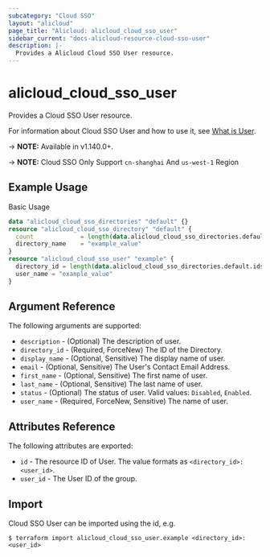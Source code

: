 ```yaml
---
subcategory: "Cloud SSO"
layout: "alicloud"
page_title: "Alicloud: alicloud_cloud_sso_user"
sidebar_current: "docs-alicloud-resource-cloud-sso-user"
description: |-
  Provides a Alicloud Cloud SSO User resource.
---
```


# alicloud\_cloud\_sso\_user

Provides a Cloud SSO User resource.

For information about Cloud SSO User and how to use it, see [What is User](https://www.alibabacloud.com/help/zh/doc-detail/264683.htm).

-> **NOTE:** Available in v1.140.0+.

-> **NOTE:** Cloud SSO Only Support `cn-shanghai` And `us-west-1` Region

## Example Usage

Basic Usage

```terraform
data "alicloud_cloud_sso_directories" "default" {}
resource "alicloud_cloud_sso_directory" "default" {
  count             = length(data.alicloud_cloud_sso_directories.default.ids) > 0 ? 0 : 1
  directory_name    = "example_value"
}
resource "alicloud_cloud_sso_user" "example" {
  directory_id = length(data.alicloud_cloud_sso_directories.default.ids) > 0 ? data.alicloud_cloud_sso_directories.default.ids[0] : concat(alicloud_cloud_sso_directory.default.*.id, [""])[0]
  user_name = "example_value"
}

```

## Argument Reference

The following arguments are supported:

* `description` - (Optional) The description of user.
* `directory_id` - (Required, ForceNew) The ID of the Directory.
* `display_name` - (Optional, Sensitive) The display name of user.
* `email` - (Optional, Sensitive) The User's Contact Email Address.
* `first_name` - (Optional, Sensitive) The first name of user.
* `last_name` - (Optional, Sensitive) The last name of user.
* `status` - (Optional) The status of user. Valid values: `Disabled`, `Enabled`.
* `user_name` - (Required, ForceNew, Sensitive) The name of user.

## Attributes Reference

The following attributes are exported:

* `id` - The resource ID of User. The value formats as `<directory_id>:<user_id>`.
* `user_id` - The User ID of the group.

## Import

Cloud SSO User can be imported using the id, e.g.

```
$ terraform import alicloud_cloud_sso_user.example <directory_id>:<user_id>
```